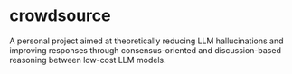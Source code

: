 # crowdsource
A personal project aimed at theoretically reducing LLM hallucinations and improving responses through consensus-oriented and discussion-based reasoning between low-cost LLM models.
